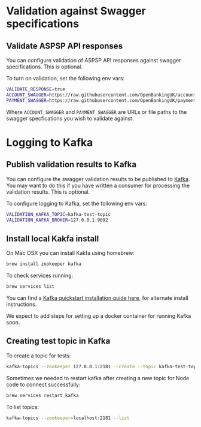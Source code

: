 # Validation against Swagger specifications

## Validate ASPSP API responses

You can configure validation of ASPSP API responses against swagger specifications.
This is optional.

To turn on validation, set the following env vars:

```sh
VALIDATE_RESPONSE=true
ACCOUNT_SWAGGER=https://raw.githubusercontent.com/OpenBankingUK/account-info-api-spec/ee715e094a59b37aeec46aef278f528f5d89eb03/dist/v1.1/account-info-swagger.json
PAYMENT_SWAGGER=https://raw.githubusercontent.com/OpenBankingUK/payment-initiation-api-spec/96307a92e70e209e51710fab54164f6e8d2e61cf/dist/v1.1/payment-initiation-swagger.json
```

Where `ACCOUNT_SWAGGER` and `PAYMENT_SWAGGER` are URLs or file paths to the swagger
specfications you wish to validate against.

# Logging to Kafka

## Publish validation results to Kafka

You can configure the swagger validation results to be published to
[Kafka](https://kafka.apache.org). You may want to do this if you have
written a consumer for processing the validation results. This is optional.

To configure logging to Kafka, set the following env vars:

```sh
VALIDATION_KAFKA_TOPIC=kafka-test-topic
VALIDATION_KAFKA_BROKER=127.0.0.1:9092
```

## Install local Kakfa install

On Mac OSX you can install Kakfa using homebrew:

```sh
brew install zookeeper kafka
```

To check services running:

```sh
brew services list
```

You can find a [Kafka quickstart installation guide here](https://kafka.apache.org/quickstart),
for alternate install instructions.

We expect to add steps for setting up a docker container for running Kafka soon.

## Creating test topic in Kafka

To create a topic for tests:

```sh
kafka-topics --zookeeper 127.0.0.1:2181 --create --topic kafka-test-topic  --partitions 1 --replication-factor 1
```

Sometimes we needed to restart kafka after creating a new topic for Node code to connect successfully:

```sh
brew services restart kafka
```

To list topics:

```sh
kafka-topics --zookeeper=localhost:2181 --list
```
